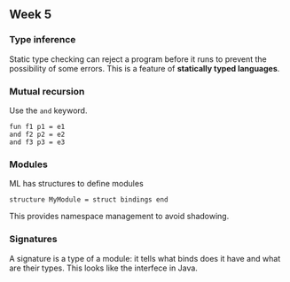 ## Week 5

### Type inference

Static type checking can reject a program before
it runs to prevent the possibility of some errors.
This is a feature of **statically typed languages**.

### Mutual recursion

Use the `and` keyword.

```
fun f1 p1 = e1
and f2 p2 = e2
and f3 p3 = e3
```

### Modules

ML has structures to define modules

```
structure MyModule = struct bindings end
```

This provides namespace management to avoid 
shadowing.

### Signatures

A signature is a type of a module: it tells 
what binds does it have and what are their types.
This looks like the interfece in Java.

